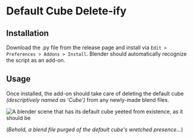 # Default Cube Delete-ify

## Installation

Download the .py file from the release page and install via `Edit > Preferences > Addons > Install`. Blender should automatically recognize the script as an add-on.

## Usage

Once installed, the add-on should take care of deleting the default cube *(descriptively named as 'Cube')* from any newly-made blend files. 

<img title="" src="https://user-images.githubusercontent.com/83491032/232137476-0f7ddb7d-cc31-4f8d-984b-137653756eca.png" alt="A blender scene that has its default cube yeeted from existence, as it should be" data-align="center">

(*Behold, a blend file purged of the default cube's wretched presence...*)
